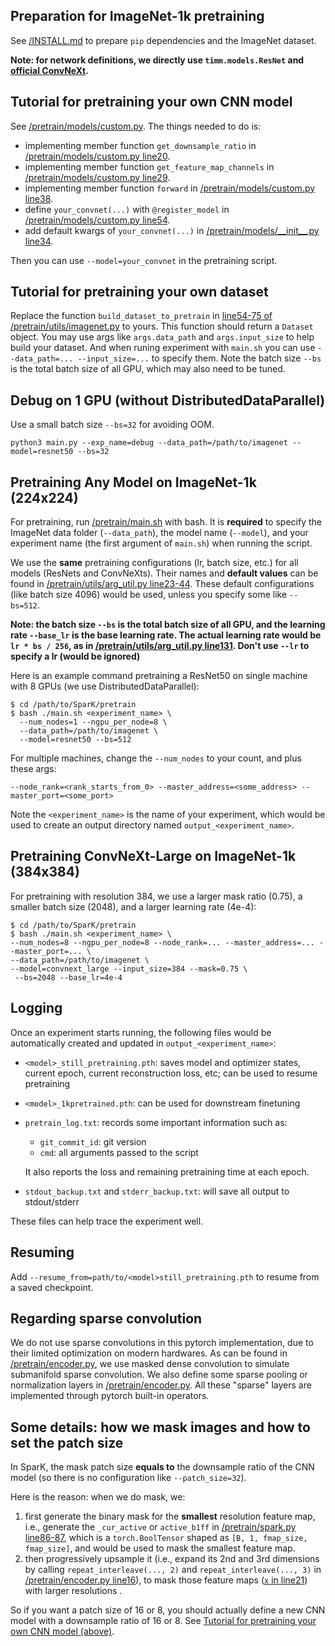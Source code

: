 ## Preparation for ImageNet-1k pretraining

See [/INSTALL.md](/INSTALL.md) to prepare `pip` dependencies and the ImageNet dataset.

**Note: for network definitions, we directly use `timm.models.ResNet` and [official ConvNeXt](https://github.com/facebookresearch/ConvNeXt/blob/048efcea897d999aed302f2639b6270aedf8d4c8/models/convnext.py).**


## Tutorial for pretraining your own CNN model

See [/pretrain/models/custom.py](/pretrain/models/custom.py). The things needed to do is:

- implementing member function `get_downsample_ratio` in [/pretrain/models/custom.py line20](/pretrain/models/custom.py#L20).
- implementing member function `get_feature_map_channels` in [/pretrain/models/custom.py line29](/pretrain/models/custom.py#L29).
- implementing member function `forward` in [/pretrain/models/custom.py line38](/pretrain/models/custom.py#L38).
- define `your_convnet(...)` with `@register_model` in [/pretrain/models/custom.py line54](/pretrain/models/custom.py#L53-L54).
- add default kwargs of `your_convnet(...)` in [/pretrain/models/\_\_init\_\_.py line34](/pretrain/models/__init__.py#L34).

Then you can use `--model=your_convnet` in the pretraining script.


## Tutorial for pretraining your own dataset

Replace the function `build_dataset_to_pretrain` in [line54-75 of /pretrain/utils/imagenet.py](/pretrain/utils/imagenet.py#L54-L75) to yours.
This function should return a `Dataset` object. You may use args like `args.data_path` and `args.input_size` to help build your dataset. And when runing experiment with `main.sh` you can use `--data_path=... --input_size=...` to specify them.
Note the batch size `--bs` is the total batch size of all GPU, which may also need to be tuned.


## Debug on 1 GPU (without DistributedDataParallel)

Use a small batch size `--bs=32` for avoiding OOM.

```shell script
python3 main.py --exp_name=debug --data_path=/path/to/imagenet --model=resnet50 --bs=32
```


## Pretraining Any Model on ImageNet-1k (224x224)

For pretraining, run [/pretrain/main.sh](/pretrain/main.sh) with bash.
It is **required** to specify the ImageNet data folder (`--data_path`), the model name (`--model`), and your experiment name (the first argument of `main.sh`) when running the script.

We use the **same** pretraining configurations (lr, batch size, etc.) for all models (ResNets and ConvNeXts).
Their names and **default values** can be found in [/pretrain/utils/arg_util.py line23-44](/pretrain/utils/arg_util.py#L23-L44).
These default configurations (like batch size 4096) would be used, unless you specify some like `--bs=512`.

**Note: the batch size `--bs` is the total batch size of all GPU, and the learning rate `--base_lr` is the base learning rate. The actual learning rate would be `lr * bs / 256`, as in [/pretrain/utils/arg_util.py line131](/pretrain/utils/arg_util.py#L131). Don't use `--lr` to specify a lr (would be ignored)**

Here is an example command pretraining a ResNet50 on single machine with 8 GPUs (we use DistributedDataParallel):
```shell script
$ cd /path/to/SparK/pretrain
$ bash ./main.sh <experiment_name> \
  --num_nodes=1 --ngpu_per_node=8 \
  --data_path=/path/to/imagenet \
  --model=resnet50 --bs=512
```

For multiple machines, change the `--num_nodes` to your count, and plus these args:
```shell script
--node_rank=<rank_starts_from_0> --master_address=<some_address> --master_port=<some_port>
```

Note the `<experiment_name>` is the name of your experiment, which would be used to create an output directory named `output_<experiment_name>`.


## Pretraining ConvNeXt-Large on ImageNet-1k (384x384)

For pretraining with resolution 384, we use a larger mask ratio (0.75), a smaller batch size (2048), and a larger learning rate (4e-4):

```shell script
$ cd /path/to/SparK/pretrain
$ bash ./main.sh <experiment_name> \
--num_nodes=8 --ngpu_per_node=8 --node_rank=... --master_address=... --master_port=... \
--data_path=/path/to/imagenet \
--model=convnext_large --input_size=384 --mask=0.75 \
 --bs=2048 --base_lr=4e-4
```

## Logging

Once an experiment starts running, the following files would be automatically created and updated in `output_<experiment_name>`:

- `<model>_still_pretraining.pth`: saves model and optimizer states, current epoch, current reconstruction loss, etc; can be used to resume pretraining
- `<model>_1kpretrained.pth`: can be used for downstream finetuning
- `pretrain_log.txt`: records some important information such as:
    - `git_commit_id`: git version
    - `cmd`: all arguments passed to the script
    
    It also reports the loss and remaining pretraining time at each epoch.

- `stdout_backup.txt` and `stderr_backup.txt`: will save all output to stdout/stderr

These files can help trace the experiment well.


## Resuming

Add `--resume_from=path/to/<model>still_pretraining.pth` to resume from a saved checkpoint.


## Regarding sparse convolution

We do not use sparse convolutions in this pytorch implementation, due to their limited optimization on modern hardwares.
As can be found in [/pretrain/encoder.py](/pretrain/encoder.py), we use masked dense convolution to simulate submanifold sparse convolution.
We also define some sparse pooling or normalization layers in [/pretrain/encoder.py](/pretrain/encoder.py).
All these "sparse" layers are implemented through pytorch built-in operators.


## Some details: how we mask images and how to set the patch size

In SparK, the mask patch size **equals to** the downsample ratio of the CNN model (so there is no configuration like `--patch_size=32`).

Here is the reason: when we do mask, we:

1. first generate the binary mask for the **smallest** resolution feature map, i.e., generate the `_cur_active` or `active_b1ff` in [/pretrain/spark.py line86-87](/pretrain/spark.py#L86-L87), which is a `torch.BoolTensor` shaped as `[B, 1, fmap_size, fmap_size]`, and would be used to mask the smallest feature map.
3. then progressively upsample it (i.e., expand its 2nd and 3rd dimensions by calling `repeat_interleave(..., 2)` and `repeat_interleave(..., 3)` in [/pretrain/encoder.py line16](/pretrain/encoder.py#L16)), to mask those feature maps ([`x` in line21](/pretrain/encoder.py#L21)) with larger resolutions .

So if you want a patch size of 16 or 8, you should actually define a new CNN model with a downsample ratio of 16 or 8.
See [Tutorial for pretraining your own CNN model (above)](https://github.com/keyu-tian/SparK/tree/main/pretrain/#tutorial-for-pretraining-your-own-cnn-model).
